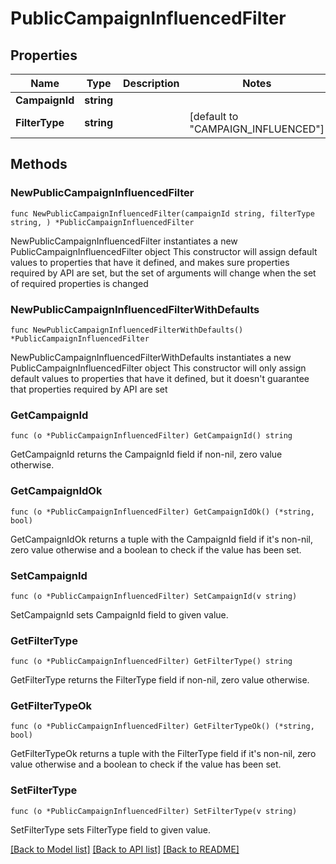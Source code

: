 # PublicCampaignInfluencedFilter

## Properties

Name | Type | Description | Notes
------------ | ------------- | ------------- | -------------
**CampaignId** | **string** |  | 
**FilterType** | **string** |  | [default to "CAMPAIGN_INFLUENCED"]

## Methods

### NewPublicCampaignInfluencedFilter

`func NewPublicCampaignInfluencedFilter(campaignId string, filterType string, ) *PublicCampaignInfluencedFilter`

NewPublicCampaignInfluencedFilter instantiates a new PublicCampaignInfluencedFilter object
This constructor will assign default values to properties that have it defined,
and makes sure properties required by API are set, but the set of arguments
will change when the set of required properties is changed

### NewPublicCampaignInfluencedFilterWithDefaults

`func NewPublicCampaignInfluencedFilterWithDefaults() *PublicCampaignInfluencedFilter`

NewPublicCampaignInfluencedFilterWithDefaults instantiates a new PublicCampaignInfluencedFilter object
This constructor will only assign default values to properties that have it defined,
but it doesn't guarantee that properties required by API are set

### GetCampaignId

`func (o *PublicCampaignInfluencedFilter) GetCampaignId() string`

GetCampaignId returns the CampaignId field if non-nil, zero value otherwise.

### GetCampaignIdOk

`func (o *PublicCampaignInfluencedFilter) GetCampaignIdOk() (*string, bool)`

GetCampaignIdOk returns a tuple with the CampaignId field if it's non-nil, zero value otherwise
and a boolean to check if the value has been set.

### SetCampaignId

`func (o *PublicCampaignInfluencedFilter) SetCampaignId(v string)`

SetCampaignId sets CampaignId field to given value.


### GetFilterType

`func (o *PublicCampaignInfluencedFilter) GetFilterType() string`

GetFilterType returns the FilterType field if non-nil, zero value otherwise.

### GetFilterTypeOk

`func (o *PublicCampaignInfluencedFilter) GetFilterTypeOk() (*string, bool)`

GetFilterTypeOk returns a tuple with the FilterType field if it's non-nil, zero value otherwise
and a boolean to check if the value has been set.

### SetFilterType

`func (o *PublicCampaignInfluencedFilter) SetFilterType(v string)`

SetFilterType sets FilterType field to given value.



[[Back to Model list]](../README.md#documentation-for-models) [[Back to API list]](../README.md#documentation-for-api-endpoints) [[Back to README]](../README.md)


